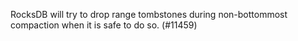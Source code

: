 RocksDB will try to drop range tombstones during non-bottommost compaction when it is safe to do so. (#11459)